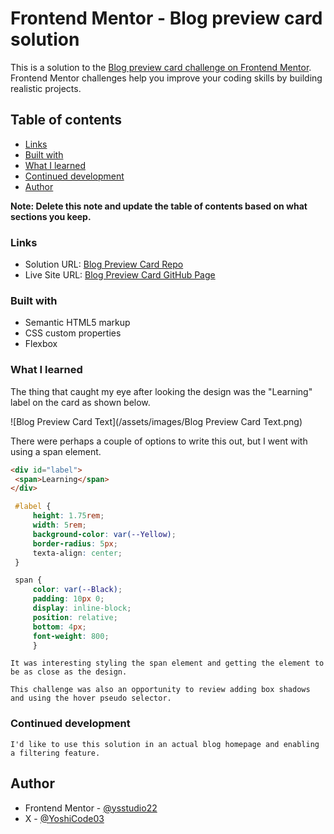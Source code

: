 # Frontend Mentor - Blog preview card solution

This is a solution to the [Blog preview card challenge on Frontend Mentor](https://www.frontendmentor.io/challenges/blog-preview-card-ckPaj01IcS). Frontend Mentor challenges help you improve your coding skills by building realistic projects. 

## Table of contents

  - [Links](#links)
  - [Built with](#built-with)
  - [What I learned](#what-i-learned)
  - [Continued development](#continued-development)
  - [Author](#author)

**Note: Delete this note and update the table of contents based on what sections you keep.**

### Links

- Solution URL: [Blog Preview Card Repo](https://github.com/ysstudio22/Blog-Preview-Card)
- Live Site URL: [Blog Preview Card GitHub Page](https://ysstudio22.github.io/Blog-Preview-Card/)

### Built with

- Semantic HTML5 markup
- CSS custom properties
- Flexbox

### What I learned
   The thing that caught my eye after looking the design was the "Learning" label on the card as shown below.

  ![Blog Preview Card Text](/assets/images/Blog Preview Card Text.png)

   There were perhaps a couple of options to write this out, but I went with using a span element.

   ```HTML
   <div id="label">
    <span>Learning</span>
   </div>
   ```
   ```CSS
    #label {
        height: 1.75rem;
        width: 5rem;
        background-color: var(--Yellow);
        border-radius: 5px;
        texta-align: center;
    }

    span {
        color: var(--Black);
        padding: 10px 0;
        display: inline-block;
        position: relative;
        bottom: 4px;
        font-weight: 800;
        }
   ```
    It was interesting styling the span element and getting the element to be as close as the design.

    This challenge was also an opportunity to review adding box shadows and using the hover pseudo selector.

### Continued development
    I'd like to use this solution in an actual blog homepage and enabling a filtering feature.

## Author

- Frontend Mentor - [@ysstudio22](https://www.frontendmentor.io/profile/ysstudio22)
- X - [@YoshiCode03](https://x.com/YoshiCode03)

